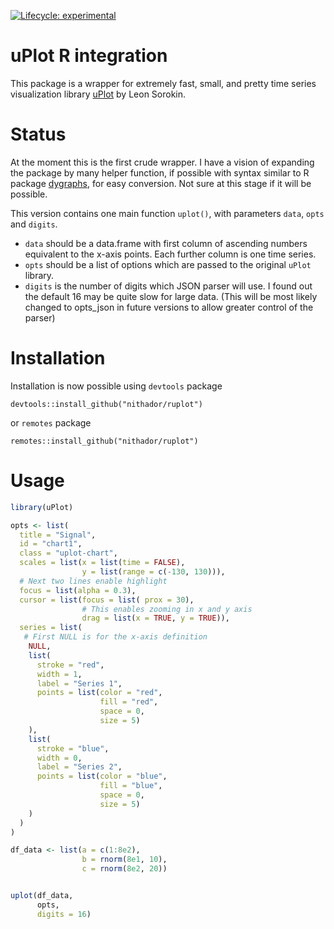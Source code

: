 <!-- badges: start -->
[![Lifecycle: experimental](https://img.shields.io/badge/lifecycle-experimental-orange.svg)](https://lifecycle.r-lib.org/articles/stages.html#experimental)
<!-- badges: end -->


# uPlot R integration

This package is a wrapper for extremely fast, small, and pretty time series visualization library
[uPlot](https://github.com/leeoniya/uPlot) by Leon Sorokin.

# Status

At the moment this is the first crude wrapper.
I have a vision of expanding the package by many helper function,
if possible with syntax similar to R package [dygraphs](https://github.com/rstudio/dygraphs), for easy conversion.
Not sure at this stage if it will be possible.

This version contains one main function `uplot()`, with parameters `data`, `opts` and `digits`.
- `data` should be a data.frame with first column of ascending numbers equivalent to the x-axis points.
Each further column is one time series.
- `opts` should be a list of options which are passed to the original `uPlot` library.
- `digits` is the number of digits which JSON parser will use. I found out the default 16 may be quite slow for large data. (This will be most likely changed to opts_json in future versions to allow greater control of the parser)

# Installation
Installation is now possible using `devtools` package

```
devtools::install_github("nithador/ruplot")
```
 
or `remotes` package

```
remotes::install_github("nithador/ruplot")
```

# Usage

``` r
library(uPlot)

opts <- list(
  title = "Signal",
  id = "chart1",
  class = "uplot-chart",
  scales = list(x = list(time = FALSE),
                y = list(range = c(-130, 130))),
  # Next two lines enable highlight
  focus = list(alpha = 0.3),
  cursor = list(focus = list( prox = 30),
                # This enables zooming in x and y axis
                drag = list(x = TRUE, y = TRUE)),
  series = list(
   # First NULL is for the x-axis definition
    NULL,
    list(
      stroke = "red",
      width = 1,
      label = "Series 1",
      points = list(color = "red",
                    fill = "red",
                    space = 0,
                    size = 5)
    ),
    list(
      stroke = "blue",
      width = 0,
      label = "Series 2",
      points = list(color = "blue",
                    fill = "blue",
                    space = 0,
                    size = 5)
    )
  )
)

df_data <- list(a = c(1:8e2),
                b = rnorm(8e1, 10),
                c = rnorm(8e2, 20))


uplot(df_data,
      opts,
      digits = 16)
```
